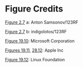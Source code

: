# Figure Credits


[Figure 2.7](vol1_ch02.xhtml#ch02fig07) a: Anton Samsonov/123RF

[Figure 2.7](vol1_ch02.xhtml#ch02fig07) b: indigolotos/123RF

[Figure 19.10](vol1_ch19.xhtml#ch19fig10): Microsoft Corporation

[Figures 19.11](vol1_ch19.xhtml#ch19fig11), [28.12](vol1_ch28.xhtml#ch28fig12): Apple Inc

[Figure 19.12](vol1_ch19.xhtml#ch19fig12): Linux Foundation